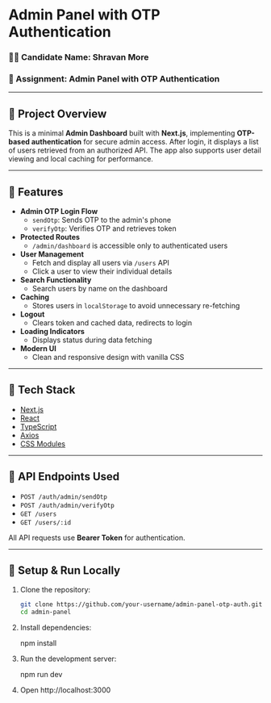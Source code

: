 # Admin Panel with OTP Authentication

### 👨‍💻 Candidate Name: Shravan More  
### 📄 Assignment: Admin Panel with OTP Authentication  

---

## 🚀 Project Overview

This is a minimal **Admin Dashboard** built with **Next.js**, implementing **OTP-based authentication** for secure admin access. After login, it displays a list of users retrieved from an authorized API. The app also supports user detail viewing and local caching for performance.

---

## 🔐 Features

- **Admin OTP Login Flow**
  - `sendOtp`: Sends OTP to the admin's phone
  - `verifyOtp`: Verifies OTP and retrieves token
- **Protected Routes**
  - `/admin/dashboard` is accessible only to authenticated users
- **User Management**
  - Fetch and display all users via `/users` API
  - Click a user to view their individual details
- **Search Functionality**
  - Search users by name on the dashboard
- **Caching**
  - Stores users in `localStorage` to avoid unnecessary re-fetching
- **Logout**
  - Clears token and cached data, redirects to login
- **Loading Indicators**
  - Displays status during data fetching
- **Modern UI**
  - Clean and responsive design with vanilla CSS

---

## 📁 Tech Stack

- [Next.js](https://nextjs.org/)
- [React](https://reactjs.org/)
- [TypeScript](https://www.typescriptlang.org/)
- [Axios](https://axios-http.com/)
- [CSS Modules](https://nextjs.org/docs/basic-features/built-in-css-support)

---

## 🧪 API Endpoints Used

- `POST /auth/admin/sendOtp`
- `POST /auth/admin/verifyOtp`
- `GET /users`
- `GET /users/:id`

All API requests use **Bearer Token** for authentication.

---

## 🔄 Setup & Run Locally

1. Clone the repository:

   ```bash
   git clone https://github.com/your-username/admin-panel-otp-auth.git
   cd admin-panel

2. Install dependencies:

    npm install

3. Run the development server:

    npm run dev

4. Open http://localhost:3000
